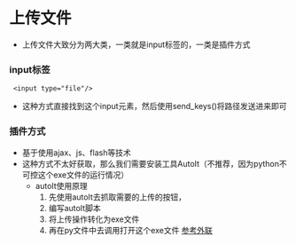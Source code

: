 # 上传文件
* 上传文件大致分为两大类，一类就是input标签的，一类是插件方式
### input标签
 ```
  <input type="file"/>
 ```
 * 这种方式直接找到这个input元素，然后使用send_keys()将路径发送进来即可
### 插件方式
 * 基于使用ajax、js、flash等技术
 * 这种方式不太好获取，那么我们需要安装工具AutoIt（不推荐，因为python不可控这个exe文件的运行情况）
   * autoIt使用原理
     1. 先使用autoIt去抓取需要的上传的按钮，
     2. 编写autoIt脚本
     3. 将上传操作转化为exe文件
     4. 再在py文件中去调用打开这个exe文件
    [参考外联](https://www.cnblogs.com/fnng/p/4188162.html)